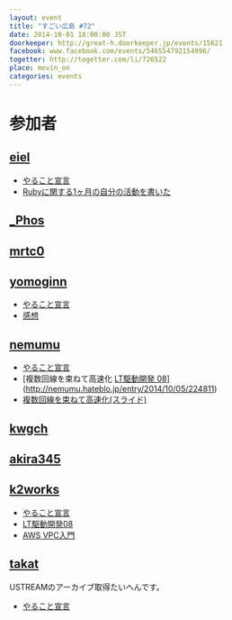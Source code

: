 ```yaml
---
layout: event
title: "すごい広島 #72"
date: 2014-10-01 18:00:00 JST
doorkeeper: http://great-h.doorkeeper.jp/events/15621
facebook: www.facebook.com/events/546554792154996/
togetter: http://togetter.com/li/726522
place: movin_on
categories: events
---
```


# 参加者

## [eiel](http://eiel.info/)

* [やること宣言](https://github.com/great-h/great-h.github.io/issues/1267)
* [Rubyに関する1ヶ月の自分の活動を書いた](https://github.com/hiroshimarb/hiroshimarb.github.com/wiki/2014%E5%B9%B49%E6%9C%88%E3%81%AE%E6%B4%BB%E5%8B%95/ca89328a5ad2d7579b96ee6bdb5d197275b6027a)


## [_Phos](http://twitter.com/_Phos)


## [mrtc0](http://twitter.com/mrtc0)


## [yomoginn](https://github.com/yomoginn)
* [やること宣言](https://github.com/great-h/great-h.github.io/issues/1266)
* [感想](https://twitter.com/moriyomogi/status/517301395783811072)


## [nemumu](https://github.com/nemumu)

* [やること宣言](https://github.com/great-h/great-h.github.io/issues/1272)
* [複数回線を束ねて高速化 [LT駆動開発 08](ブログ)](http://nemumu.hateblo.jp/entry/2014/10/05/224811)
* [複数回線を束ねて高速化(スライド)](http://www.slideshare.net/nemumu/ss-39889987)

## [kwgch](https://github.com/kwgch)


## [akira345](https://github.com/akira345)

## [k2works](https://github.com/k2works)

* [やること宣言](https://github.com/great-h/great-h.github.io/issues/1264)
* [LT駆動開発08](http://www.slideshare.net/kakimomokuri/ss-39901697)
* [AWS VPC入門](https://github.com/k2works/aws_vpc_introduction)

## [takat](https://github.com/takata)

USTREAMのアーカイブ取得たいへんです。

* [やること宣言](https://github.com/great-h/great-h.github.io/issues/1274)
